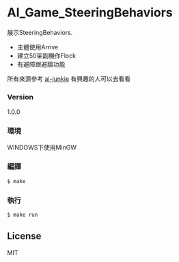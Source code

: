 # AI_Game_SteeringBehaviors 

展示SteeringBehaviors.

  - 主體使用Arrive
  - 建立50架副機作Flock
  - 有避障跟避牆功能

所有來源參考 [ai-junkie] 有興趣的人可以去看看

### Version
1.0.0

### 環境

WINDOWS下使用MinGW

### 編譯

```sh
$ make
```
### 執行

```sh
$ make run
```
License
----
MIT

[ai-junkie]:http://www.ai-junkie.com/